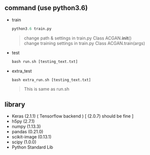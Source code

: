 ## command (use python3.6)
 * train
   ```python
   python3.6 train.py
   ```
   
   > change path & settings in train.py Class ACGAN.__init__()   
   > change training settings in train.py Class ACGAN.train(args)
 * test
   ```python
   bash run.sh [testing_text.txt]
   ```
 * extra_test
   ```python
   bash extra_run.sh [testing_text.txt]
   ```
   
   > This is same as run.sh
## library
* Keras (2.1.1) ( Tensorflow backend )  [ (2.0.7) should be fine ]
* h5py (2.7.1)
* numpy (1.13.3)
* pandas (0.21.0)
* scikit-image (0.13.1)
* scipy (1.0.0)
* Python Standard Lib
